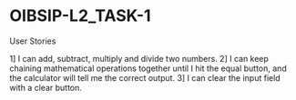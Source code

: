 # OIBSIP-L2_TASK-1

User Stories

1] I can add, subtract, multiply and divide two numbers.
2] I can keep chaining mathematical operations together until I hit the equal button, and the calculator will tell me the correct output.
3] I can clear the input field with a clear button.

